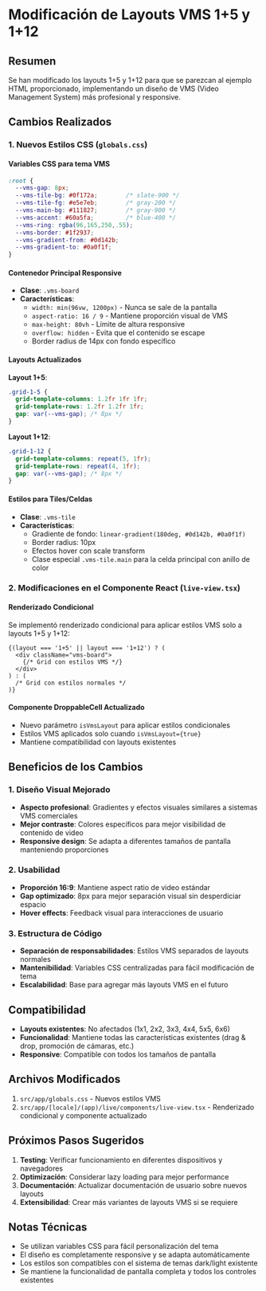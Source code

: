 # Modificación de Layouts VMS 1+5 y 1+12

## Resumen
Se han modificado los layouts 1+5 y 1+12 para que se parezcan al ejemplo HTML proporcionado, implementando un diseño de VMS (Video Management System) más profesional y responsive.

## Cambios Realizados

### 1. Nuevos Estilos CSS (`globals.css`)

#### Variables CSS para tema VMS
```css
:root {
  --vms-gap: 8px;
  --vms-tile-bg: #0f172a;        /* slate-900 */
  --vms-tile-fg: #e5e7eb;        /* gray-200 */
  --vms-main-bg: #111827;        /* gray-900 */
  --vms-accent: #60a5fa;         /* blue-400 */
  --vms-ring: rgba(96,165,250,.55);
  --vms-border: #1f2937;
  --vms-gradient-from: #0d142b;
  --vms-gradient-to: #0a0f1f;
}
```

#### Contenedor Principal Responsive
- **Clase**: `.vms-board`
- **Características**:
  - `width: min(96vw, 1200px)` - Nunca se sale de la pantalla
  - `aspect-ratio: 16 / 9` - Mantiene proporción visual de VMS
  - `max-height: 80vh` - Límite de altura responsive
  - `overflow: hidden` - Evita que el contenido se escape
  - Border radius de 14px con fondo específico

#### Layouts Actualizados

**Layout 1+5**:
```css
.grid-1-5 {
  grid-template-columns: 1.2fr 1fr 1fr;
  grid-template-rows: 1.2fr 1.2fr 1fr;
  gap: var(--vms-gap); /* 8px */
}
```

**Layout 1+12**:
```css
.grid-1-12 {
  grid-template-columns: repeat(5, 1fr);
  grid-template-rows: repeat(4, 1fr);
  gap: var(--vms-gap); /* 8px */
}
```

#### Estilos para Tiles/Celdas
- **Clase**: `.vms-tile`
- **Características**:
  - Gradiente de fondo: `linear-gradient(180deg, #0d142b, #0a0f1f)`
  - Border radius: 10px
  - Efectos hover con scale transform
  - Clase especial `.vms-tile.main` para la celda principal con anillo de color

### 2. Modificaciones en el Componente React (`live-view.tsx`)

#### Renderizado Condicional
Se implementó renderizado condicional para aplicar estilos VMS solo a layouts 1+5 y 1+12:

```tsx
{(layout === '1+5' || layout === '1+12') ? (
  <div className="vms-board">
    {/* Grid con estilos VMS */}
  </div>
) : (
  /* Grid con estilos normales */
)}
```

#### Componente DroppableCell Actualizado
- Nuevo parámetro `isVmsLayout` para aplicar estilos condicionales
- Estilos VMS aplicados solo cuando `isVmsLayout={true}`
- Mantiene compatibilidad con layouts existentes

## Beneficios de los Cambios

### 1. Diseño Visual Mejorado
- **Aspecto profesional**: Gradientes y efectos visuales similares a sistemas VMS comerciales
- **Mejor contraste**: Colores específicos para mejor visibilidad de contenido de video
- **Responsive design**: Se adapta a diferentes tamaños de pantalla manteniendo proporciones

### 2. Usabilidad
- **Proporción 16:9**: Mantiene aspect ratio de video estándar
- **Gap optimizado**: 8px para mejor separación visual sin desperdiciar espacio
- **Hover effects**: Feedback visual para interacciones de usuario

### 3. Estructura de Código
- **Separación de responsabilidades**: Estilos VMS separados de layouts normales
- **Mantenibilidad**: Variables CSS centralizadas para fácil modificación de tema
- **Escalabilidad**: Base para agregar más layouts VMS en el futuro

## Compatibilidad
- **Layouts existentes**: No afectados (1x1, 2x2, 3x3, 4x4, 5x5, 6x6)
- **Funcionalidad**: Mantiene todas las características existentes (drag & drop, promoción de cámaras, etc.)
- **Responsive**: Compatible con todos los tamaños de pantalla

## Archivos Modificados
1. `src/app/globals.css` - Nuevos estilos VMS
2. `src/app/[locale]/(app)/live/components/live-view.tsx` - Renderizado condicional y componente actualizado

## Próximos Pasos Sugeridos
1. **Testing**: Verificar funcionamiento en diferentes dispositivos y navegadores
2. **Optimización**: Considerar lazy loading para mejor performance
3. **Documentación**: Actualizar documentación de usuario sobre nuevos layouts
4. **Extensibilidad**: Crear más variantes de layouts VMS si se requiere

## Notas Técnicas
- Se utilizan variables CSS para fácil personalización del tema
- El diseño es completamente responsive y se adapta automáticamente
- Los estilos son compatibles con el sistema de temas dark/light existente
- Se mantiene la funcionalidad de pantalla completa y todos los controles existentes